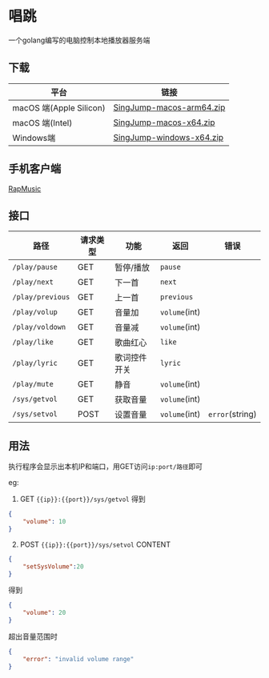 # 唱跳

一个golang编写的电脑控制本地播放器服务端

## 下载

| 平台 | 链接 |
| --- | --- |
| macOS 端(Apple Silicon) | [SingJump-macos-arm64.zip](https://github.com/LXGMAX/SingJump/releases/download/v0.3/SingJump-macos-arm64.zip) |
| macOS 端(Intel) | [SingJump-macos-x64.zip](https://github.com/LXGMAX/SingJump/releases/download/v0.3/SingJump-macos-x64.zip) |
| Windows端 | [SingJump-windows-x64.zip](https://github.com/LXGMAX/SingJump/releases/download/v0.3/SingJump-windows-x64.zip) |

## 手机客户端

[RapMusic](https://github.com/LXGMAX/RapMusic)

## 接口

| 路径 | 请求类型 | 功能 | 返回 | 错误 |
|-------------|-------|----------|---------|---|
| `/play/pause` | GET | 暂停/播放 | `pause` |
| `/play/next` | GET | 下一首 | `next` |
| `/play/previous` | GET | 上一首 | `previous` |
| `/play/volup` | GET | 音量加 | `volume`(int) |
| `/play/voldown` | GET | 音量减 | `volume`(int) |
| `/play/like` | GET | 歌曲红心 | `like` |
| `/play/lyric` | GET | 歌词控件开关 | `lyric` |
| `/play/mute` | GET | 静音 | `volume`(int) |
| `/sys/getvol` | GET | 获取音量 | `volume`(int) |
| `/sys/setvol` | POST | 设置音量 | `volume`(int) | `error`(string) |

## 用法

执行程序会显示出本机IP和端口，用GET访问`ip:port/路径`即可

eg:
1. GET `{{ip}}:{{port}}/sys/getvol`
得到
```json
{
    "volume": 10
}
```

2. POST `{{ip}}:{{port}}/sys/setvol`
CONTENT 
```json
{
    "setSysVolume":20
}
```
得到
```json
{
    "volume": 20
}
```
超出音量范围时
```json
{
    "error": "invalid volume range"
}
```


